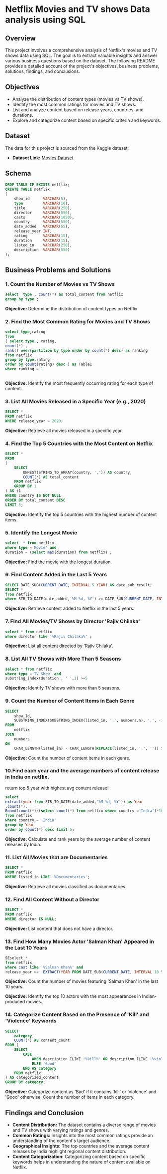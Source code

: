 # Netflix Movies and TV shows Data analysis using SQL



## Overview
This project involves a comprehensive analysis of Netflix's movies and TV shows data using SQL. The goal is to extract valuable insights and answer various business questions based on the dataset. The following README provides a detailed account of the project's objectives, business problems, solutions, findings, and conclusions.

## Objectives

- Analyze the distribution of content types (movies vs TV shows).
- Identify the most common ratings for movies and TV shows.
- List and analyze content based on release years, countries, and durations.
- Explore and categorize content based on specific criteria and keywords.

## Dataset

The data for this project is sourced from the Kaggle dataset:

- **Dataset Link:** [Movies Dataset](https://www.kaggle.com/datasets/shivamb/netflix-shows?resource=download)

## Schema

```sql
DROP TABLE IF EXISTS netflix;
CREATE TABLE netflix
(
    show_id      VARCHAR(5),
    type         VARCHAR(10),
    title        VARCHAR(250),
    director     VARCHAR(550),
    casts        VARCHAR(1050),
    country      VARCHAR(550),
    date_added   VARCHAR(55),
    release_year INT,
    rating       VARCHAR(15),
    duration     VARCHAR(15),
    listed_in    VARCHAR(250),
    description  VARCHAR(550)
);
```

## Business Problems and Solutions

### 1. Count the Number of Movies vs TV Shows

```sql
select  type , count(*) as total_content from netflix 
group by type ;
```

**Objective:** Determine the distribution of content types on Netflix.

### 2. Find the Most Common Rating for Movies and TV Shows

```sql
select type,rating
from
( select type , rating, 
count(*) ,
rank() over(partition by type order by count(*) desc) as ranking
from netflix 
group by type,rating 
order by count(rating) desc ) as Table1 
where ranking = 1
  
```

**Objective:** Identify the most frequently occurring rating for each type of content.

### 3. List All Movies Released in a Specific Year (e.g., 2020)

```sql
SELECT * 
FROM netflix
WHERE release_year = 2020;
```

**Objective:** Retrieve all movies released in a specific year.

### 4. Find the Top 5 Countries with the Most Content on Netflix

```sql
SELECT * 
FROM
(
    SELECT 
        UNNEST(STRING_TO_ARRAY(country, ',')) AS country,
        COUNT(*) AS total_content
    FROM netflix
    GROUP BY 1
) AS t1
WHERE country IS NOT NULL
ORDER BY total_content DESC
LIMIT 5;
```

**Objective:** Identify the top 5 countries with the highest number of content items.

### 5. Identify the Longest Movie

```sql
select  * from netflix
where type ='Movie' and 
duration = (select max(duration) from netflix) ;

```

**Objective:** Find the movie with the longest duration.

### 6. Find Content Added in the Last 5 Years

```sql
SELECT DATE_SUB(CURRENT_DATE, INTERVAL 5 YEAR) AS date_sub_result;
SELECT * 
from netflix
where STR_TO_DATE(date_added,'%M %d, %Y') >= DATE_SUB(CURRENT_DATE, INTERVAL 5 YEAR);

```

**Objective:** Retrieve content added to Netflix in the last 5 years.

### 7. Find All Movies/TV Shows by Director 'Rajiv Chilaka'

```sql
select * from netflix 
where director like '%Rajiv Chilaka%' ;
```

**Objective:** List all content directed by 'Rajiv Chilaka'.

### 8. List All TV Shows with More Than 5 Seasons

```sql
select * from netflix 
where type ='TV Show' and
substring_index(duration , ' ',1) >=5
```

**Objective:** Identify TV shows with more than 5 seasons.

### 9. Count the Number of Content Items in Each Genre

```sql
SELECT 
    show_Id, 
    SUBSTRING_INDEX(SUBSTRING_INDEX(listed_in, ',', numbers.n), ',', -1) AS Genre
FROM 
    netflix 
JOIN 
    numbers 
ON 
    CHAR_LENGTH(listed_in) - CHAR_LENGTH(REPLACE(listed_in, ',', '')) >= numbers.n - 1
```

**Objective:** Count the number of content items in each genre.

### 10.Find each year and the average numbers of content release in India on netflix. 
return top 5 year with highest avg content release!

```sql
select  
extract(year from STR_TO_DATE(date_added,'%M %d, %Y')) as Year 
,count(*), 
Round(count(*)/(select count(*) from netflix where country ='India')*100,2) as Avg_content
from netflix 
where country = 'India'
group by Year 
order by count(*) desc limit 5;
```

**Objective:** Calculate and rank years by the average number of content releases by India.

### 11. List All Movies that are Documentaries

```sql
SELECT * 
FROM netflix
WHERE listed_in LIKE '%Documentaries';
```

**Objective:** Retrieve all movies classified as documentaries.

### 12. Find All Content Without a Director

```sql
SELECT * 
FROM netflix
WHERE director IS NULL;
```

**Objective:** List content that does not have a director.

### 13. Find How Many Movies Actor 'Salman Khan' Appeared in the Last 10 Years

```sql
SEselect * 
from netflix 
where cast like '%Salman Khan%' and
release_year >=  EXTRACT(YEAR FROM DATE_SUB(CURRENT_DATE, INTERVAL 10 YEAR)) ;
```

**Objective:** Count the number of movies featuring 'Salman Khan' in the last 10 years.




**Objective:** Identify the top 10 actors with the most appearances in Indian-produced movies.

### 14. Categorize Content Based on the Presence of 'Kill' and 'Violence' Keywords

```sql
SELECT 
    category,
    COUNT(*) AS content_count
FROM (
    SELECT 
        CASE 
            WHEN description ILIKE '%kill%' OR description ILIKE '%violence%' THEN 'Bad'
            ELSE 'Good'
        END AS category
    FROM netflix
) AS categorized_content
GROUP BY category;
```

**Objective:** Categorize content as 'Bad' if it contains 'kill' or 'violence' and 'Good' otherwise. Count the number of items in each category.

## Findings and Conclusion

- **Content Distribution:** The dataset contains a diverse range of movies and TV shows with varying ratings and genres.
- **Common Ratings:** Insights into the most common ratings provide an understanding of the content's target audience.
- **Geographical Insights:** The top countries and the average content releases by India highlight regional content distribution.
- **Content Categorization:** Categorizing content based on specific keywords helps in understanding the nature of content available on Netflix.

